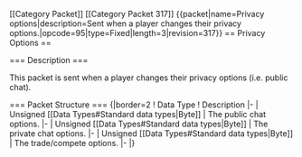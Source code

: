 \[\[Category Packet\]\] \[\[Category Packet 317\]\]
{{packet\|name=Privacy options\|description=Sent when a player changes
their privacy options.\|opcode=95\|type=Fixed\|length=3\|revision=317}}
== Privacy Options ==

=== Description ===

This packet is sent when a player changes their privacy options
(i.e. public chat).

=== Packet Structure === {\|border=2 ! Data Type ! Description \|- \|
Unsigned \[\[Data Types\#Standard data types\|Byte\]\] \| The public
chat options. \|- \| Unsigned \[\[Data Types\#Standard data
types\|Byte\]\] \| The private chat options. \|- \| Unsigned \[\[Data
Types\#Standard data types\|Byte\]\] \| The trade/compete options. \|-
\|}
